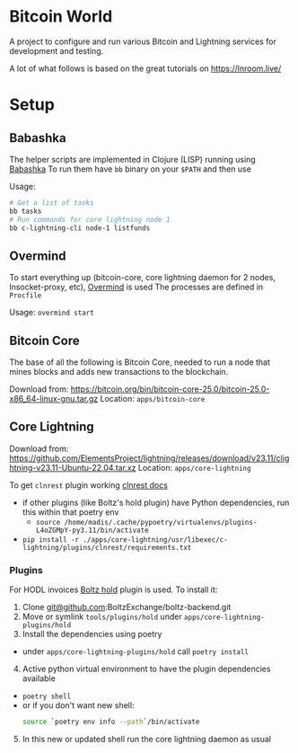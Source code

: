 # Bitcoin World

A project to configure and run various Bitcoin and Lightning services for development and testing.

A lot of what follows is based on the great tutorials on https://lnroom.live/

# Setup

## Babashka

The helper scripts are implemented in Clojure (LISP) running using [Babashka](https://github.com/babashka/babashka)
To run them have `bb` binary on your `$PATH` and then use

Usage:

```bash
# Get a list of tasks
bb tasks
# Run commands for core lightning node 1
bb c-lightning-cli node-1 listfunds
```

## Overmind

To start everything up (bitcoin-core, core lightning daemon for 2 nodes, lnsocket-proxy, etc), [Overmind](https://github.com/DarthSim/overmind) is used
The processes are defined in `Procfile`

Usage: `overmind start`

## Bitcoin Core

The base of all the following is Bitcoin Core, needed to run a node that mines blocks and adds new transactions to the blockchain.

Download from: https://bitcoin.org/bin/bitcoin-core-25.0/bitcoin-25.0-x86_64-linux-gnu.tar.gz
Location: `apps/bitcoin-core`

## Core Lightning

Download from: https://github.com/ElementsProject/lightning/releases/download/v23.11/clightning-v23.11-Ubuntu-22.04.tar.xz
Location: `apps/core-lightning`

To get `clnrest` plugin working [clnrest docs](https://docs.corelightning.org/docs/rest)
  - if other plugins (like Boltz's hold plugin) have Python dependencies, run this within that poetry env
    + `source /home/madis/.cache/pypoetry/virtualenvs/plugins-L4oZGMpY-py3.11/bin/activate`
  - `pip install -r ./apps/core-lightning/usr/libexec/c-lightning/plugins/clnrest/requirements.txt`

### Plugins

For HODL invoices [Boltz hold](https://github.com/BoltzExchange/boltz-backend/blob/master/tools/plugins/hold) plugin is used.
To install it:
1. Clone git@github.com:BoltzExchange/boltz-backend.git
2. Move or symlink `tools/plugins/hold` under `apps/core-lightning-plugins/hold`
3. Install the dependencies using poetry
  - under `apps/core-lightning-plugins/hold` call `poetry install`
4. Active python virtual environment to have the plugin dependencies available
  - `poetry shell`
  - or if you don't want new shell:
    ```bash
    source `poetry env info --path`/bin/activate

    ```
5. In this new or updated shell run the core lightning daemon as usual
